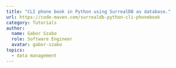 ```yaml
---
title: "CLI phone book in Python using SurrealDB as database."
url: https://code-maven.com/surrealdb-python-cli-phonebook
category: Tutorials
author:
  name: Gabor Szabo
  role: Software Engineer
  avatar: gabor-szabo
topics:
  - data management
---
```


